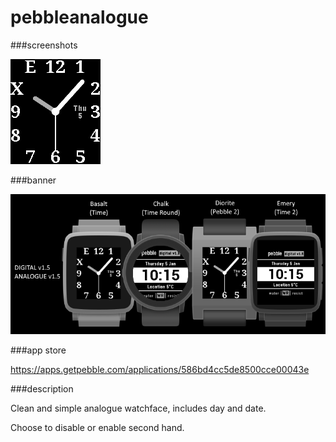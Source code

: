 # pebbleanalogue
###screenshots

![basalt.png](/assets/basalt.png)

###banner

![banner.png](/assets/banner.png)

###app store

https://apps.getpebble.com/applications/586bd4cc5de8500cce00043e

###description

Clean and simple analogue watchface, includes day and date.

Choose to disable or enable second hand.
